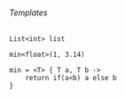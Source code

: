 ###### Templates

```
List<int> list

min<float>(1, 3.14)
```

```
min = <T> { T a, T b ->
    return if(a<b) a else b
}
```
